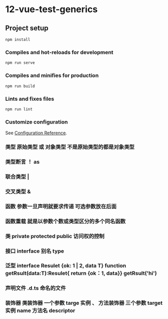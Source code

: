 # 12-vue-test-generics

## Project setup
```
npm install
```

### Compiles and hot-reloads for development
```
npm run serve
```

### Compiles and minifies for production
```
npm run build
```

### Lints and fixes files
```
npm run lint
```

### Customize configuration
See [Configuration Reference](https://cli.vuejs.org/config/).
### 类型  原始类型  或 对象类型   不是原始类型的都是对象类型

### 类型断言  ！ as

### 联合类型  |

### 交叉类型 &

### 函数 参数一旦声明就要求传递     可选参数放在后面

### 函数重载 就是以参数个数或类型区分的多个同名函数

### 类  private   protected  public 访问权的控制

### 接口  interface    别名 type

### 泛型   <T>   interface Resulet<T> {ok: 1 | 2, data T}   function getRsult<T>(data:T):Resulet<T>{ return {ok：1, data}}      getRsult<string>('hi')

### 声明文件  .d.ts 命名的文件

### 装饰器  类装饰器 一个参数 targe 实例 、 方法装饰器 三个参数  target 实例  name 方法名  descriptor  
